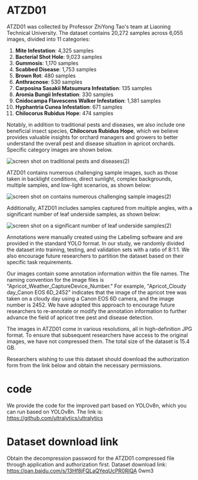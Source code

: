 # ATZD01
ATZD01 was collected by Professor ZhiYong Tao's team at Liaoning Technical University. The dataset contains 20,272 samples across 6,055 images, divided into 11 categories:
1.	**Mite Infestation**: 4,325 samples
2.	**Bacterial Shot Hole**: 9,023 samples
3.	**Gummosis**: 1,170 samples
4.	**Scabbed Disease**: 1,753 samples
5.	**Brown Rot**: 480 samples
6.	**Anthracnose**: 530 samples
7.	**Carposina Sasakii Matsumura Infestation**: 135 samples
8.	**Aromia Bungii Infestation**: 330 samples
9.	**Cnidocampa Flavescens Walker Infestation**: 1,381 samples
10.	**Hyphantria Cunea Infestation**: 671 samples
11.	**Chilocorus Rubidus Hope**: 474 samples

Notably, in addition to traditional pests and diseases, we also include one beneficial insect species, **Chilocorus Rubidus Hope**, which we believe provides valuable insights for orchard managers and growers to better understand the overall pest and disease situation in apricot orchards. Specific category images are shown below.

![screen shot on traditional pests and diseases(2)](https://github.com/user-attachments/assets/11b0414b-17ae-4c3d-9995-c516e811ef8c)

ATZD01 contains numerous challenging sample images, such as those taken in backlight conditions, direct sunlight, complex backgrounds, multiple samples, and low-light scenarios, as shown below:

![screen shot on contains numerous challenging sample images(2)](https://github.com/user-attachments/assets/a2e40f8c-3d71-4397-a166-81ee0f77e5cb)

Additionally, ATZD01 includes samples captured from multiple angles, with a significant number of leaf underside samples, as shown below:

![screen shot on a significant number of leaf underside samples(2)](https://github.com/user-attachments/assets/e1025126-df79-4c8b-8fd8-3ae1e7974348)

Annotations were manually created using the Labelimg software and are provided in the standard YOLO format. In our study, we randomly divided the dataset into training, testing, and validation sets with a ratio of 8:1:1. We also encourage future researchers to partition the dataset based on their specific task requirements.

Our images contain some annotation information within the file names. The naming convention for the image files is "Apricot_Weather_CaptureDevice_Number." For example, "Apricot_Cloudy day_Canon EOS 6D_2452" indicates that the image of the apricot tree was taken on a cloudy day using a Canon EOS 6D camera, and the image number is 2452. We have adopted this approach to encourage future researchers to re-annotate or modify the annotation information to further advance the field of apricot tree pest and disease detection.

The images in ATZD01 come in various resolutions, all in high-definition JPG format. To ensure that subsequent researchers have access to the original images, we have not compressed them. The total size of the dataset is 15.4 GB.

Researchers wishing to use this dataset should download the authorization form from the link below and obtain the necessary permissions.

# code
We provide the code for the improved part based on YOLOv8n, which you can run based on YOLOv8n. The link is: https://github.com/ultralytics/ultralytics

# Dataset download link
Obtain the decompression password for the ATZD01 compressed file through application and authorization first.
Dataset download link: https://pan.baidu.com/s/13Hf8jFQLaQYeqUcPR0RIQA    0wm3 
